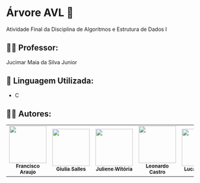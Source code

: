 # Árvore AVL 🌳
Atividade Final da Disciplina de Algoritmos e Estrutura de Dados I

## 👨‍🏫 Professor:
Jucimar Maia da Silva Junior 

## 🔧 Linguagem Utilizada:
- C

## 🧑‍💻 Autores: 
 <table>
   <td align="center"><a href="https://github.com/FranciscoAraujo2003"><img src="https://lh3.googleusercontent.com/a/AEdFTp4B8V0VvVJrY_srGefXuNI_DlZVKUMeFztlkJ3L=s272-p-k-rw-no" width="100px;" alt=""/><br /><sub><b>Francisco Araujo</b></sub></a><br /></td>
   <td align="center"><a href="https://github.com/Defbit"><img src="https://lh3.googleusercontent.com/a-/AD_cMMR8L7lEVVFnmpTBL1DUzpo3OxrYErHyF_hmc4os9r6Wzw=s300-p-k-rw-no" width="100px;" alt=""/><br /><sub><b>Giulia Salles</b></sub></a><br /></td>
  <td align="center"><a href="https://github.com/Jojobinea"><img src="https://lh3.googleusercontent.com/a-/ACB-R5Qe8QcUffjUvIHjTqaWFKxStEAcFrnLQ5-COzYB=s240-p-k-rw-no" width="100px;" alt=""/><br /><sub><b>Juliene Witória</b></sub></a><br /></td>
  <td align="center"><a href="https://github.com/leonardoCastroUEA-EST"><img src="https://lh3.googleusercontent.com/a-/AD_cMMSaaDZVAohNWAfQi_ZpdJZpQUPVEd800DiHTOqnsiVIOg=s340-p-k-rw-no" width="100px;" alt=""/><br /><sub><b>Leonardo Castro</b></sub></a><br /></td>
   <td align="center"><a href="https://github.com/Lulus3"><img src="https://lh3.googleusercontent.com/a-/AD_cMMSELgni_tGQuKtgjy9F2-Aa26usCTPCTg9qi0LFjLciJA=s340-p-k-rw-no" width="100px;" alt=""/><br /><sub><b>Lucas Trovão</b></sub></a><br /></td>
   <td align="center"><a href="https://github.com/RahilsonDias"><img src="https://lh3.googleusercontent.com/a-/AD_cMMQRxRlEIW8MRgfb1nKX2O0Q5XATdZgAusLdHYzKVxAQEA=s340-p-k-rw-no" width="100px;" alt=""/><br /><sub><b>Rahilson Dias</b></sub></a><br /></td>
   <td align="center"><a href="https://github.com/SelthonMoura"><img src="https://lh3.googleusercontent.com/a-/ACB-R5QlF9TZzOeYEzZYVJ7npkPddvrUKDMgyKPUAs_x=s240-p-k-rw-no" width="100px;" alt=""/><br /><sub><b>Selthon Noronha</b></sub></a><br /></td>
   <td align="center"><a href="https://github.com/victimbl"><img src="https://lh3.googleusercontent.com/a-/AD_cMMQk9fWeacBiXn7TNA3afojRJiCrOByPK1yF9wGK1cESvA=s340-p-k-rw-no" width="100px;" alt=""/><br /><sub><b>Victor Emanuel</b></sub></a><br /></td>
  
